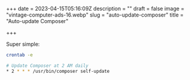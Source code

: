 +++
date = 2023-04-15T05:16:09Z
description = ""
draft = false
image = "vintage-computer-ads-16.webp"
slug = "auto-update-composer"
title = "Auto-update Composer"

+++


Super simple:

```bash
crontab -e

# Update Composer at 2 AM daily
* 2 * * * /usr/bin/composer self-update
```



